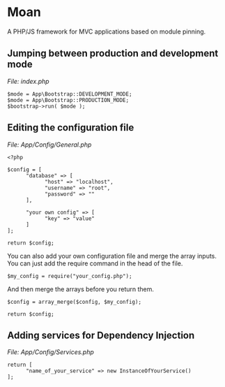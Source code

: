 # Moan
A PHP/JS framework for MVC applications based on module pinning.

## Jumping between production and development mode

*File: index.php*

```
$mode = App\Bootstrap::DEVELOPMENT_MODE;
$mode = App\Bootstrap::PRODUCTION_MODE;
$bootstrap->run( $mode );
```

## Editing the configuration file

*File: App/Config/General.php*

```
<?php

$config = [
      "database" => [
            "host" => "localhost",
            "username" => "root",
            "password" => ""
      ],

      "your own config" => [
            "key" => "value"
      ]
];

return $config;
```

You can also add your own configuration file and merge the array inputs. You can just add the require command in the head of the file.

```
$my_config = require("your_config.php");
```

And then merge the arrays before you return them.

```
$config = array_merge($config, $my_config);

return $config;
```

## Adding services for Dependency Injection

*File: App/Config/Services.php*

```
return [
      "name_of_your_service" => new InstanceOfYourService()
];
```
